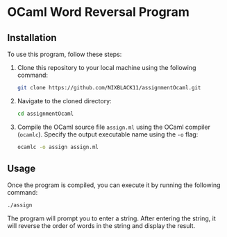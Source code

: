 # OCaml Word Reversal Program

## Installation

To use this program, follow these steps:

1. Clone this repository to your local machine using the following command:

   ```bash
   git clone https://github.com/NIXBLACK11/assignmentOcaml.git
   ```

2. Navigate to the cloned directory:

   ```bash
   cd assignmentOcaml
   ```

3. Compile the OCaml source file `assign.ml` using the OCaml compiler (`ocamlc`). Specify the output executable name using the `-o` flag:

   ```bash
   ocamlc -o assign assign.ml
   ```

## Usage

Once the program is compiled, you can execute it by running the following command:

```bash
./assign
```

The program will prompt you to enter a string. After entering the string, it will reverse the order of words in the string and display the result.